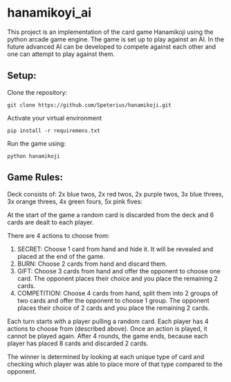 # hanamikoyi_ai
This project is an implementation of the card game Hanamikoji using the python arcade game engine. 
The game is set up to play against an AI.
In the future advanced AI can be developed to compete against each other and one can attempt to play against them.

## Setup:

Clone the repository:

    git clone https://github.com/Speterius/hanamikoji.git
 
Activate your virtual environment

    pip install -r requiremens.txt
    
Run the game using: 

    python hanamikoji


## Game Rules:
Deck consists of: 2x blue twos, 2x red twos, 2x purple twos, 3x blue threes, 3x orange threes, 4x green fours, 5x pink fives:

At the start of the game a random card is discarded from the deck and 6 cards are dealt to each player.

There are 4 actions to choose from: 
  1) SECRET:       	Choose 1 card from hand and hide it. It will be revealed and placed at the end of the game.
  2) BURN:         	Choose 2 cards from hand and discard them.
  3) GIFT:         	Choose 3 cards from hand and offer the opponent to choose one card. 
  The opponent places their choice and you place the remaining 2 cards.
  4) COMPETITION:  	Choose 4 cards from hand, split them into 2 groups of two cards and offer the opponent to choose 1 group. 
  The opponent places their choice of 2 cards and you place the remaining 2 cards.

Each turn starts with a player pulling a random card.
Each player has 4 actions to choose from (described above). 
Once an action is played, it cannot be played again. 
After 4 rounds, the game ends, because each player has placed 8 cards and discarded 2 cards.

The winner is determined by looking at each unique type of card and checking which player was able to place more of that type compared to the opponent. 

